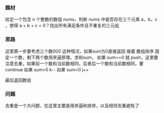 ### 题材

给定一个包含 n 个整数的数组 nums，判断 nums 中是否存在三个元素 a，b，c ，使得 a + b + c = 0？找出所有满足条件且不重复的三元组

### 思路
这里第一步要考虑三个数000 这种情况，如果sum为0直接返回
接着 数组排序
固定一个数，剩下两个数用夹逼原理，求和sum， 
如果 sum==0 就 push，这里要注意去重，如果前一个数和当前数相同，后者后一个数和当前数相同，要 continue
如果 sum>0 k--
如果 sum<0 j++

最后返回数组


### 问题
去重是一个大问题，在这里主要是用夹逼和排序，以及相邻去重避免了